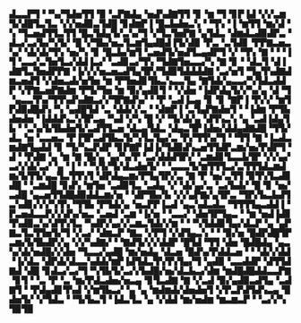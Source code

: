 ▟▃▃▛▜▝▝▚▞▜▟▅▜▜▝▉▝▃▛▇▟▄▝▅▟▚▟▇▜▜▝▊▝▆▝▜▝▊▛▐▟▝▞▞▃▆▜▞▟█▜▃▜▃▝▞▞▅▟▉▃▜▟█▝▊▟▆▛▐▝█▃▙▟▅▃▚▝▝▜▚▝▐▝▆▜▜▝▆▞▟▝▚▝▜▃▅▟▜▜▃▜▜▝█▃▜▟▄▜▞▃▚▞▜▝▞▜▃▜▅▛▇▝▄▜▟▃▝▟▆▟▃▟▉▟▛▃▝▟▃▞▃▞▙▞▚▜▞▝█▝▞▜▙▞▅▃▜▃▆▜▄▟█▟▐▜▞▟▉▝▛▃▝▃▜▟▊▝▛▛▇▃▅▃▚▞▝▟▞▟▞▜▚▝▅▞▚▝▊▝█▃▙▞▆▜▝▃▅▟▜▞▅▟▜▃▄▟▛▜▝▞▝▜▚▝▇▝▝▝▐▜▝▃▃▞▃▜▅▜▃▞▟▟▐▃▞▝▃▟▊▃▞▜▚▝▜▟▇▜▅▃▃▞▚▝▇▝▊▝▝▟▃▜▝▟▐▟▇▜▃▜▅▟▛▛▇▝▐▞▞▞▅▃▅▃▟▜▄▜▛▞▜▟▉▜▟▟▟▟▇▝▃▞▅▜▝▜▄▜▚▟▇▟▆▃▅▟▜▝▞▟▅▃▟▞▅▜▅▝▆▝▛▜▅▟▊▜▙▃▚▃▃▜▄▝▇▜▟▞▄▃▃▞▚▜▟▃▟▟▛▝▞▛▇▃▅▛▇▟▆▝▛▜▞▜▅▝▆▝▉▞▄▟▊▜▝▝▞▟▅▝▐▟▛▟▄▜▞▞▚▞▄▝▟▝▜▝▄▃▃▜▚▞▜▜▚▟▚▟▇▃▞▞▜▛▇▟▚▞▝▝▛▝▃▟▐▃▄▝▊▝▊▝▇▛▐▝▛▞▞▝▆▜▛▟▉▟█▟▚▝▚▝▄▟█▜▟▝▃▝▟▟▞▞▃▝▝▟▆▛▐▝▃▜▄▛▇▟▅▜▝▝▐▟▆▝▛▜▙▟▅▟▅▝▐▟▟▟▚▃▚▜▛▃▄▝▚▟▝▞▚▝█▝▞▝▜▞▟▞▄▝▟▜▚▃▚▝▄▝▃▟▐▟▄▜▙▝▝▃▚▞▙▜▙▟▅▜▞▃▟▜▜▃▅▝▟▃▄▜▟▃▝▟▄▃▜▛▐▟▅▞▟▟▄▟▇▟█▝▜▜▞▟▃▝▅▝▃▃▅▃▝▛▐▜▛▃▟▜▙▃▜▞▚▜▃▜▄▞▃▝▛▞▜▜▚▞▜▝▝▜▜▝▇▝▐▃▟▃▆▟▇▜▄▟▟▝▊▝▜▞▚▃▛▟▛▝▊▛▇▛▐▟▐▞▜▟▉▟▚▃▅▜▜▟▛▃▆▞▅▞▛▟▛▜▝▟▝▝▛▟▇▝▄▝▆▝▇▝█▞▄▝▄▞▚▞▛▝▃▞▟▟▟▜▛▞▝▃▆▟▊▜▃▃▙▜▛▝▞▞▄▞▃▞▞▟▞▃▞▝▄▝▐▝▝▝▚▜▞▜▞▟▃▟▅▜▞▝▝▃▃▃▜▞▆▜▜▜▃▞▃▜▜▜▟▃▆▟▆▞▙▜▜▞▄▃▜▃▜▜▚▜▝▟▛▟▄▃▆▞▛▜▄▜▛▞▃▝▇▝▛▝▅▞▃▜▜▝▉▜▚▜▃▟▊▟█▝▝▃▆▟█▝▊▟▚▝▆▜▅▝▃▟▉▜▃▝▃▟▄▝▞▝▟▞▄▞▃▝▃▞▙▟▞▝█▝▊▝▅▞▃▟█▝▄▃▅▜▜▟█▟▉▟▟▃▆▞▅▝▝▟▛▜▙▞▙▝▞▞▄▛▇▞▄▜▛▃▝▜▛▞▙▃▙▟▜▃▚▟▊▞▞▞▚▜▚▝▜▜▙▝▛▜▟▞▄▝▅▃▛▛▐▃▟▝▄▃▚▟▃▟▃▝▜▜▜▜▄▃▟▟▐▝▛▃▅▟▃▃▛▞▞▟▚▞▅▃▝▃▅▟▝▃▆▝▐▞▅▝▝▃▃▞▝▟▅▜▛▜▄▃▝▝▆▝▅▟▐▟▊▜▚▟▉▃▚▞▟▜▚▜▃▝▚▟▛▞▄▞▞▃▆▃▜▟▞▞▆▝▝▝▚▜▟▟▊▜▄▞▟▃▛▝▄▝▄▛▇▃▜▃▜▜▅▜▞▜▝▞▃▞▝▟▆▃▛▝▇▃▝▞▛▜▝▞▟▜▄▃▚▝▝▝▉▞▅▝█▟▛▟█▜▛▃▆▞▙▜▙▟▛▞▄▝▞▞▚▟▇▞▝▝▇▟▜▞▞▞▟▟▛▝█▜▟▝▜▜▝▟▅▝█▟█▟▄▝▄▃▚▞▟▞▅▟█▞▞▟▅▝▜▃▃▞▄▟█▝▆▞▅▟▄▝▟▃▅▝█▟▚▞▛▟▟▃▅▝▝▝▟▞▞▟▟▝▐▞▟▃▝▟▛▟▞▟▃▃▚▟▟▞▆▛▐▟▜▟▃▜▚▜▚▜▄▞▜▝▄▟▉▝▃▃▟▟▛▝▟▜▜▟▇▟▝▟█▝▊▟▃▞▃▞▜▝▚▜▙▜▞▃▞▞▙▟█▞▅▞▟▃▙▃▞▟▆▝▆▟█▟█▟▟▃▃▛▇▝▊▜▝▝▃▝▛▝▃▝▆▞▛▟▃▟▅▞▅▃▄▝▊▜▃▟▇▝▇▝▞▃▟▝▉▞▄▟▉▃▟▜▄▝▃▟▇▜▝▝▛▟▄▟▊▜▚▟▝▞▆▜▙▃▞▝▄▝▄▝▆▟▆▟▞▟▅▟▅▜▝▞▛▃▛▟▜▟▚▃▄▝▉▟▅▜▞▝▞▜▟▃▝▝▜▞▙▃▜▝▐▟▃▜▃▝▄▝▞▟▟▝▆▞▅▟▆▝▆▃▆▃▛▝▝▃▞▞▚▜▉▜▉
